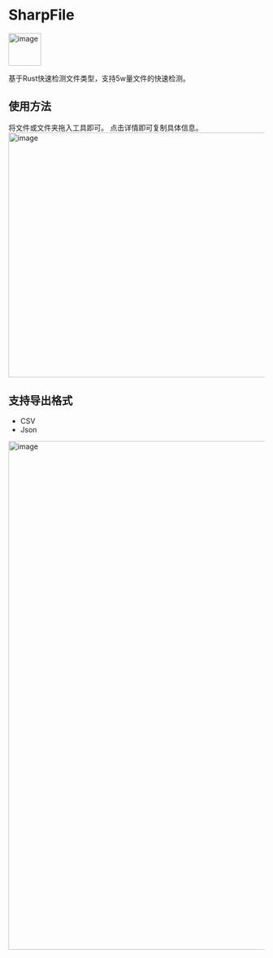 # SharpFile
<img width="64" height="64" alt="image" src="https://github.com/user-attachments/assets/a73ef5ca-1cec-4a70-9431-640c91e8b17f" />

基于Rust快速检测文件类型，支持5w量文件的快速检测。

## 使用方法
将文件或文件夹拖入工具即可。
点击详情即可复制具体信息。
<img width="1255" height="481" alt="image" src="https://github.com/user-attachments/assets/cf75a37d-97fe-4148-914f-a375c1e9a249" />


## 支持导出格式
- CSV
- Json
<img width="1281" height="999" alt="image" src="https://github.com/user-attachments/assets/8c81b223-649f-425e-bf32-ac428fd1e610" />
